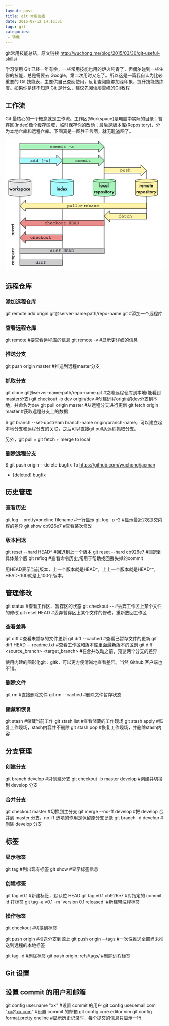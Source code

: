 ```yaml
---
layout: post
title: git 常用技能
date: 2015-08-12 14:16:31
tags: git
categories:
 - 转载
---
```


git常用技能总结，原文链接 http://wuchong.me/blog/2015/03/30/git-useful-skills/

学习使用 Git 已经一年有余，一些常用技能也用的炉火纯青了，但偶尔碰到一些生僻的技能，总是需要去 Google，第二次用时又忘了。所以这是一篇我自认为比较重要的 Git 技能表，主要供自己查阅使用，反复查阅能够加深印象，提升技能熟练度。如果你是还不知道 Git 是什么，建议先阅读[廖雪峰的Git教程](http://www.liaoxuefeng.com/wiki/0013739516305929606dd18361248578c67b8067c8c017b000)

## 工作流

Git 最核心的一个概念就是工作流。工作区(Workspace)是电脑中实际的目录；暂存区(Index)像个缓存区域，临时保存你的改动；最后是版本库(Repository)，分为本地仓库和远程仓库。下图真是一图胜千言啊，就无耻盗图了。

![Git Flow](/images/2015/12/git-workflow.jpg)

<!--more-->

## 远程仓库
### 添加远程仓库

git remote add origin git@server-name:path/repo-name.git  #添加一个远程库

### 查看远程仓库

git remote      #要查看远程库的信息
git remote -v   #显示更详细的信息

### 推送分支

git push origin master    #推送到远程master分支

### 抓取分支

git clone git@server-name:path/repo-name.git   #克隆远程仓库到本地(能看到master分支)
git checkout -b dev origin/dev  #创建远程origin的dev分支到本地，并命名为dev
git pull origin master          #从远程分支进行更新
git fetch origin master         #获取远程分支上的数据

$ git branch --set-upstream branch-name origin/branch-name，可以建立起本地分支和远程分支的关联，之后可以直接git pull从远程抓取分支。

另外，git pull = git fetch + merge to local
### 删除远程分支

$ git push origin --delete bugfix
To https://github.com/wuchong/jacman
 - [deleted]         bugfix

## 历史管理
### 查看历史

git log --pretty=oneline filename #一行显示
git log -p -2      #显示最近2次提交内容的差异
git show cb926e7   #查看某次修改

### 版本回退

git reset --hard HEAD^    #回退到上一个版本
git reset --hard cb926e7  #回退到具体某个版
git reflog                #查看命令历史,常用于帮助找回丢失掉的commit

用HEAD表示当前版本，上一个版本就是HEAD^，上上一个版本就是HEAD^^，HEAD~100就是上100个版本。
## 管理修改

git status              #查看工作区、暂存区的状态
git checkout -- <file>  #丢弃工作区上某个文件的修改
git reset HEAD <file>   #丢弃暂存区上某个文件的修改，重新放回工作区

### 查看差异

git diff              #查看未暂存的文件更新
git diff --cached     #查看已暂存文件的更新
git diff HEAD -- readme.txt  #查看工作区和版本库里面最新版本的区别
git diff <source_branch> <target_branch>  #在合并改动之前，预览两个分支的差异

使用内建的图形化git：gitk，可以更方便清晰地查看差异。当然 Github 客户端也不错。
### 删除文件

git rm <file>           #直接删除文件
git rm --cached <file>  #删除文件暂存状态

### 储藏和恢复

git stash           #储藏当前工作
git stash list      #查看储藏的工作现场
git stash apply     #恢复工作现场，stash内容并不删除
git stash pop       #恢复工作现场，并删除stash内容

## 分支管理
### 创建分支

git branch develop              #只创建分支
git checkout -b master develop  #创建并切换到 develop 分支

### 合并分支

git checkout master         #切换到主分支
git merge --no-ff develop   #把 develop 合并到 master 分支，no-ff 选项的作用是保留原分支记录
git branch -d develop       #删除 develop 分支

## 标签
### 显示标签

git tag         #列出现有标签
git show <tagname>  #显示标签信息

### 创建标签

git tag v0.1    #新建标签，默认位 HEAD
git tag v0.1 cb926e7  #对指定的 commit id 打标签
git tag -a v0.1 -m 'version 0.1 released'   #新建带注释标签

### 操作标签

git checkout <tagname>        #切换到标签

git push origin <tagname>     #推送分支到源上
git push origin --tags        #一次性推送全部尚未推送到远程的本地标签

git tag -d <tagname>          #删除标签
git push origin :refs/tags/<tagname>      #删除远程标签

## Git 设置

## 设置 commit 的用户和邮箱

git config user.name "xx"               #设置 commit 的用户
git config user.email.com "xx@xx.com"   #设置 commit 的邮箱
git config core.editor vim
git config format.pretty oneline        #显示历史记录时，每个提交的信息只显示一行
